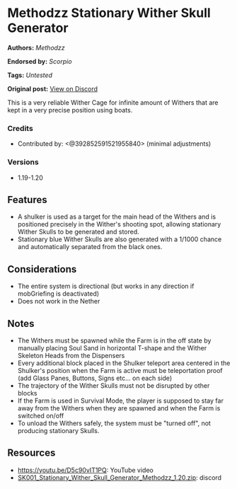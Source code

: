 # Methodzz Stationary Wither Skull Generator
**Authors:** *Methodzz*

**Endorsed by:** *Scorpio*

**Tags:** *Untested*

**Original post:** [View on Discord](https://discord.com/channels/913065809096638494/1392002256362147850)

This is a very reliable Wither Cage for infinite amount of Withers that are kept in a very precise position using boats.
### Credits
- Contributed by: <@392852591521955840>  (minimal adjustments)
### Versions
- 1.19-1.20

## Features
- A shulker is used as a target for the main head of the Withers and is positioned precisely in the Wither's shooting spot, allowing stationary Wither Skulls to be generated and stored.
- Stationary blue Wither Skulls are also generated with a 1/1000 chance and automatically separated from the black ones.

## Considerations
- The entire system is directional (but works in any direction if mobGriefing is deactivated)
- Does not work in the Nether

## Notes
- The Withers must be spawned while the Farm is in the off state by manually placing Soul Sand in horizontal T-shape and the Wither Skeleton Heads from the Dispensers
- Every additional block placed in the Shulker teleport area centered in the Shulker's position when the Farm is active must be teleportation proof (add Glass Panes, Buttons, Signs etc... on each side)
- The trajectory of the Wither Skulls must not be disrupted by other blocks
- If the Farm is used in Survival Mode, the player is supposed to stay far away from the Withers when they are spawned and when the Farm is switched on/off
- To unload the Withers safely, the system must be "turned off", not producing stationary Skulls.

## Resources
- https://youtu.be/D5c90vIT1PQ: YouTube video
- [SK001_Stationary_Wither_Skull_Generator_Methodzz_1.20.zip](attachments/SK001_Stationary_Wither_Skull_Generator_Methodzz_1.20.zip): discord
